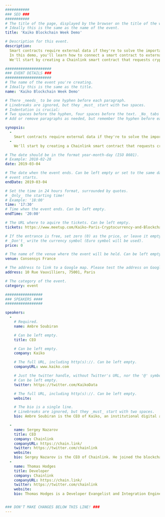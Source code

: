 ```yaml
---
###########
### SEO ###
###########
# The title of the page, displayed by the browser on the title of the window.
# Ideally this is the same as the name of the event.
title: 'Kaiko Blockchain Week Demo'

# Description for this event. 
description: 
  Smart contracts require external data if they're to solve the important problems that go beyond tokenization. 
  In this demo, you'll learn how to connect a smart contract to external, off-chain data using Chainlink's decentralized oracle network. 
  We'll start by creating a Chainlink smart contract that requests cryptocurrency market data from Kaiko. Then we'll feed that data into a smart contract to automatically trigger transactions based on crypto fiat prices.

#####################
### EVENT DETAILS ###
#####################
# The name of the event you're creating.
# Ideally this is the same as the title.
name: 'Kaiko Blockchain Week Demo'

# There _needs_ to be one hyphen before each paragraph.
# Linebreaks are ignored, but they _must_ start with two spaces.
# Indentation is crucial:
# Two spaces before the hyphen, four spaces before the text. _No_ tabs allowed.
# Add or remove paragraphs as needed, but remember the hyphen before each entry.

synopsis:
  -
    Smart contracts require external data if they're to solve the important problems that go beyond tokenization. In this demo, you'll learn how to connect a smart contract to external, off-chain data using Chainlink's decentralized oracle network.
  -
    We'll start by creating a Chainlink smart contract that requests cryptocurrency market data from Kaiko. Then we'll feed that data into a smart contract to automatically trigger transactions based on crypto fiat prices.

# The date should be in the format year-month-day (ISO 8601).
# Example: 2018-02-28
date: 2019-03-04

# The date when the event ends. Can be left empty or set to the same day the
# event starts.
endDate: 2019-03-04

# Set the time in 24 hours format, surrounded by quotes.
# _Only_ the starting time!
# Example: '18:00'
time: '17:30'
# Time when the event ends. Can be left empty.
endTime: '20:00'

# The URL where to aquire the tickets. Can be left empty.
tickets: https://www.meetup.com/Kaiko-Paris-Cryptocurrency-and-Blockchain-Meetup/events/258757355/

# If the entrance is free, set zero (0) as the price, or leave it empty.
# _Don't_ write the currency symbol (Euro symbol will be used).
price: 0

# The name of the venue where the event will be held. Can be left empty.
venue: Consensys France

# The address to link to a Google map. Please test the address on Google Maps.
address: 10 Rue Vauvilliers, 75001, Paris

# The category of the event. 
category: event

#################
### SPEAKERS ####
#################

speakers:
  -
    # Required.
    name: Ambre Soubiran

    # Can be left empty.
    title: CEO

    # Can be left empty.
    company: Kaiko

    # The full URL, including http(s)://. Can be left empty.
    companyURL: www.kaiko.com

    # Just the twitter handle, without Twitter's URL, nor the '@' symbol.
    # Can be left empty.
    twitter: https://twitter.com/KaikoData

    # The full URL, including http(s)://. Can be left empty.
    website: 

    # The bio is a single line.
    # Linebreaks are ignored, but they _must_ start with two spaces.
    bio: Ambre Soubiran is the CEO of Kaiko, an institutional digital assets data provider. She first became interested in cryptocurrencies in 2013, and has since invested in a number of start-ups in the space. She is also a founding member of the CollectiveFuture, a group of tech leaders working to foster diversity in blockchain and cryptoassets. Ambre hopes to improve transparency in the cryptoassets space through the provision of high-quality market data.

  -
    name: Sergey Nazarov
    title: CEO
    company: Chainlink
    companyURL: https://chain.link/
    twitter: https://twitter.com/chainlink
    website:
    bio: Sergey Nazarov is the CEO of Chainlink. He joined the blockchain space in 2011 and built some of the first decentralized applications in 2013 (Cryptamail and Secure Asset Exchange). He’s currently working to solve the “oracle problem” by providing smart contracts with the inputs and outputs they need to effectively interface with external data sources.
  -
    name: Thomas Hodges
    title: Developer
    company: Chainlink
    companyURL: https://chain.link/
    twitter: https://twitter.com/chainlink
    website: 
    bio: Thomas Hodges is a Developer Evangelist and Integration Engineer at Chainlink. He helps developers around the world unlock the potential of smart contracts using the Chainlink network.


### DON'T MAKE CHANGES BELOW THIS LINE! ###
---
```

<!-- ### DON'T MAKE CHANGES BELOW THIS LINE! ### -->

<Event-Content/>

